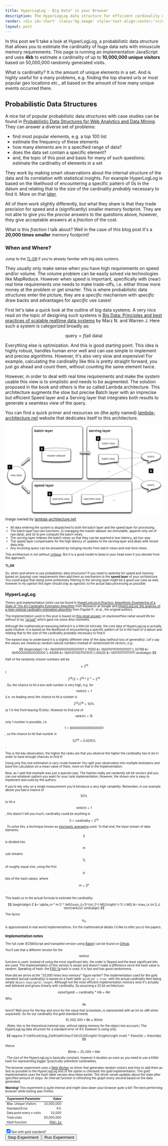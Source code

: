 ```yaml
---
title: HyperLogLog - Big Data™ in your Browser
description: The HyperLogLog data structure for efficient cardinality estimation running in your browser.
render: <div id='chart' class='bg-image' style='text-align:center;'></div>
layout: post
---
```


In this post we'll take a look at HyperLogLog, a probabilistic data structure
that allows you to estimate the cardinality of huge data sets with minuscule
memory requirements. This page is running an implementation JavaScript and uses
**4kb** to estimate a cardinality of up to **10,000,000 unique visitors** based on
50,000,000 randomly generated visits.

What is cardinality? It is the amount of unique elements in a set. And is
highly useful for a many problems, e.g. finding the top shared urls or
most popular geo locations etc., all based on the amount of how many unique
events occurred there.

## Probabilistic Data Structures

A nice list of popular probabilistic data structures with case studies can be
found in [Probabilistic Data Structures for Web Analytics and Data
Mining](https://highlyscalable.wordpress.com/2012/05/01/probabilistic-structures-web-analytics-data-mining/).
They can answer a diverse set of problems:

* find most popular elements, e.g. a top 100 list
* estimate the frequency of these elements
* how many elements are in a specified range of data?
* does the data set contain a specific element?
* and, the topic of this post and basis for many of such questions: estimate the cardinality of elements in a set

They work by making smart observations about the internal structure of the data
and its correlation with statistical insights. For example HyperLogLog is based
on the likelihood of encountering a specific pattern of 0s in the datum and 
relating that to the size of the cardinality *probably* necessary to find it.
More on that [later](#hyperloglog).

All of them work slightly differently, but what they share is that they trade
precision for speed and a (significantly) smaller memory footprint. They are
not able to give you the *precise* answers to the questions above, however,
they give acceptable answers at a *fraction* of the cost.

What is this *fraction* I talk about? Well in the case of this blog post
it's a **20,000 times smaller** memory footprint!


### When and Where?
<small>Jump to the [TL;DR](#tldr) if you're already familiar with big data systems.</small>

They usually only make sense when you have high requirements on speed and/or
volume.  The volume problem can be easily solved via technologies like
MapReduce.  However when speed is important, specifically with (near) real time
requirements one needs to make trade-offs, i.e. either throw more money at the
problem or get smarter.  This is where probabilistic data structures enter the
picture, they are a *specific* mechanism with *specific* draw backs and
advantages for *specific* use cases!

First let's take a quick look at the outline of big data systems. A very nice
read on the topic of designing such systems is [Big Data: Principles and
best practices of scalable realtime data
systems](https://www.manning.com/books/big-data) by Marz N. and Warren J.  Here
such a system is categorized broadly as:

$$ \text{query} = f(\text{all data}) $$

Everything else is optimization. And this is good starting point.
This idea is highly robust, handles human error well and can use
simple to implement and precise algorithms. However, it's also
very slow and expensive! For example, calculating the cardinality
like this is pretty straight forward, you just go ahead and count
them, without counting the same element twice.

However, in order to deal with real time requirements and make the system
usable this view is to simplistic and needs to be augmented.  The solution
proposed in the book and others is the so called Lambda architecture. This
architecture augments the slow but precise Batch layer with an imprecise but
efficient Speed layer and a Serving layer that integrates both results to
generate a seamless view of the query.

You can find a quick primer and resources on (the aptly named)
[lambda-architecture.net](http://lambda-architecture.net) website that
dedicates itself to this architecture.

[<img src="/assets/2016/01/la-overview_small.png"/>](/assets/2016/01/la-overview_small.png)
<small>Image owned by [lambda-architecture.net](http://lambda-architecture.net)<small>

* All data entering the system is dispatched to both the batch layer and the
  speed layer for processing.
* The batch layer has two functions: (i) managing the master dataset (an
  immutable, append-only set of raw data), and (ii) to pre-compute the batch
views.
* The serving layer indexes the batch views so that they can be queried in
  low-latency, ad-hoc way.
* The speed layer compensates for the high latency of updates to the serving
  layer and deals with recent data only.
* Any incoming query can be answered by merging results from batch views and
  real-time views.

This architecture is not without
[critique](http://radar.oreilly.com/2014/07/questioning-the-lambda-architecture.html).
But it is a good model to keep in your head even if you deviate from this
approach.

#### TL;DR
So, when and where to use probabilistic data structures?  If you need to
optimize for speed and memory based on (paying) user requirements then add them
as mechanism in the **speed layer** of your architecture.  You could argue that
doing some preliminary filtering in the serving layer might be a good use case
as well, however in my opinion this layer should stay as agnostic to the actual
data processing as possible.

## HyperLogLog

Theory and implementation notes can be found in [HyperLogLog in Practice:
Algorithmic Engineering of a State of The Art Cardinality Estimation
Algorithm](http://research.google.com/pubs/pub40671.html) from Research at
Google and [HyperLogLog: the analysis of a near-optimal cardinality estimation
algorithm](http://algo.inria.fr/flajolet/Publications/FlFuGaMe07.pdf) from
Flajolet P., et al., the original authors.

The implementation used in this post is based on [this great
answer](http://stackoverflow.com/a/6107232) on stackoverflow (what would life
be without it) by ["actual"](http://stackoverflow.com/users/36174/actual) which
gave me some *Aha!*  moments.

Although the mathematical reasoning behind it is a little bit intricate, the
core idea of HyperLogLog is actually quite intuitive. It is based on the
likelihood of encountering a specific pattern of 0s in the hash of a datum and relating
that to the size of the cardinality *probably* necessary to find it.

The easiest way to understand it is a slightly different view of the data
(without loss of generality). Let's say the values are viewed as random natural
numbers instead of randomized bit vectors, e.g.:

$$
\begin{align}
      1 &= 0b0000000000000001 \\
  11593 &= 0b0010110101001001 \\
  32768 &= 0b1000000000000000 \\
  44266 &= 0b1010110011101010 \\
  65535 &= 0b1111111111111111
\end{align}
$$

Half of the randomly chosen numbers will be $$ \geq 2^{15} $$ ($$ 2^{16} / 2 = 2^{16} * 2^{-1} = 2^{15} $$.
So, the chance to hit a low rank number is very high, e.g. for $$ \text{rank}(n) =
1 $$ (i.e. no leading zero) the chance to hit a number is $$ 2^{15} / 2^{16} =
50\% $$ (a 1 in the front leaving 15 bits). However to find one of $$
\text{rank(n)} = 15 $$ only 1 number is possible, i.e. $$ 1 =
0b0000000000000001 $$, so the chance to hit that number is $$ 1 / 2^{16} =
0.0015\% $$.

This is the key observation, the higher the ranks are that you observe the
higher the cardinality has to be in order to have enough chances to find it!

Using only this one estimation is very crude however You split your observation
into multiple estimators and base the calculation on a mean value of them, more
on that in the Implementation.

Now, as I said that example was just a special case. The hashes really are
randomly set bit vectors and you can use whatever pattern you want for your rank
implementation. However, the shown one is easy to implement and used by the
authors.  

If you'd rely only on a single measurement you'd introduce a very high
variability.  Remember, in our example above you had a chance of $$ 50\% $$ to
hit a $$ rank(n) = 1 $$, this doesn't tell you much, cardinality could be
anything in $$ 0 < \text{cardinality} < 2^{15} $$. To solve this, a technique
known as [stochastic
averaging](http://citeseerx.ist.psu.edu/viewdoc/summary?doi=10.1.1.12.7100)
used. To that end, the input stream of data elements $$ S $$ is divided into $$
m $$ sub streams $$ S_i $$ of roughly equal size, using the first $$ p $$ bits
of the hash values, where $$ m = 2^p $$. 

This leads us to the actual formula to estimate the cardinality:

$$
\begin{align}
  E &= \alpha_m * m^2 * \left(\sum_{j=1}^{m} 2^{-M[j]}\right)^{-1} \\
  M[i] &= \max_{x \in S_i} \text{rank}(x)
\end{align}
$$

The factor $$ \alpha_m $$ is approximated in real world implementations. For the mathematical
details I'd like to refer you to the papers.

### Implementation notes

The full code (ECMAScript and transpiled version using
[Babel](https://babeljs.io)) can be found on
[Github](https://github.com/chjdev/chjdev.github.io/tree/master/assets/2016/01/hll/).

You'll see that a different version for the $$ \text{rank}(x) $$ function is
used.  Instead of using the most significant bits, the order is flipped and the
least significant bits are used. The implementation of this version is easier
and doesn't make a difference since the hash value is random. Speaking of hash,
the [FNV-1a](https://en.wikipedia.org/wiki/Fowler–Noll–Vo_hash_function) hash
is used. It is fast and has good randomness.

How did we arrive at the "20,000 times less memory" figure earlier?
The implementation used for the gold standard (actual cardinality) is based on 
a hash table: ``gold[id] = true;`` with the actual cardinality then being simply
``Object.keys(gold).length``. Although not the most efficient implementation
memory wise it's actually well behaved and grows linearly with cardinality. So
assuming a 32 bit architecture:

$$ \text{sizeof}(\text{gold}) = \text{cardinality} * (4\text{b} + 4\text{b}) $$

Why $$ 4\text{b} $$ twice? Well once for the key and once for the value that
(a boolean, is represented with an int on x86 when unpacked).
So for our cardinality the gold standard needs $$ 10,000,000 * 8\text{b}
\approx 80\text{mb} $$. (Note: this is the theoretical minimal size, without
taking memory for the object into account.)
The HyperLogLog data structure for a standard error of 4% however is using only:

$$
\approx 2^{\left\lceil{\log_2\left(\left(\frac{1.04}{0.04}\right)^2\right)}\right \rceil} * 4\text{b} = 4\text{kb}
$$

Hence $$ 80\text{mb} = 20,000 * 4\text{kb} $$. The size of the HyperLogLog is
basically constant, however it doubles as soon as you need to use a 64bit hash
for representing bigger (practically unlimited) cardinalities.

The browser experiment uses a [Web Worker](https://www.w3.org/TR/workers/) as
driver that generates random visitors and tries to add them as fast as possible
to the HyperLogLog and (if the option is checked) the gold implementation. The
gold implementation uses the hash table version described earlier. The driver
sends updates about the state after specified amount of steps. An interval
function is refreshing the graph every second based on the data generated. 

<link href='/assets/2016/01/hll/hll.css' rel='stylesheet' />
<script src="//d3js.org/d3.v3.min.js"></script>
<script src="/assets/2016/01/hll/hll_chart.js"></script>
<script>
var unique_visitors = 10000000,
    std_error = 0.04,
    debug_step = 10000,
    data = [],
    update = function () {},
    worker = null,
    updater = null;

function graph_reset() {
    update = initGraph(data, document.getElementById('chart').offsetWidth * 0.85, std_error);
}

function start_worker() {
    stop_worker();
    data = [];
    graph_reset();
    updater = window.setInterval(function () { update(data); }, 1000);
    worker = new Worker('/assets/2016/01/hll/hll_worker.js');
    worker.addEventListener('message', function(e) {
        if (e.data[0] == debug_step) { //first
            data.push([0,0,0,e.data[3]/2]);
        }
        data.push(e.data);
    }, false);
    worker.postMessage([std_error, unique_visitors, debug_step, document.getElementById('with_gold').checked]);
}

function stop_worker() {
    if (worker) {
        worker.terminate();
        worker = null;
    }

    if (updater) {
        window.clearInterval(updater);
        updater = null;
    }
}

window.onload = window.onresize = graph_reset;
</script>

<div class="message"><b>Warning!</b> This experiment is quite intense and might
slow down your browser quite a bit!  The best performing browser while testing
was Firefox.</div>

| Experiment Parameter      | Value                                                                |
| ------------------------- | --------------------------------------------------------------------:|
| Max. Unique Visitors      | 10,000,000                                                           |
| Standard Error            | 4%                                                                   |
| Data point every x visits | 10,000                                                               |
| Total visits              | 50,000,000                                                           |
| Hash function             | [FNV-1a](https://en.wikipedia.org/wiki/Fowler–Noll–Vo_hash_function) |

<input type="checkbox" id="with_gold" name="with_gold" value="with_gold" checked="true" />Run with gold standard? <br/>
<button name="stop" onclick="stop_worker();">Stop Experiment</button>
<button name="start" onclick="start_worker();">Run Experiment</button>

